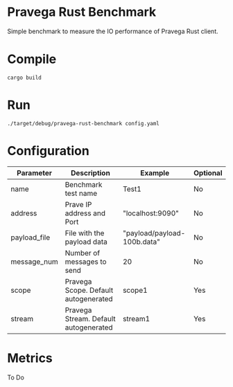 # Pravega Rust Benchmark

Simple benchmark to measure the IO performance of Pravega Rust client.

# Compile

```
cargo build
```

# Run

```
./target/debug/pravega-rust-benchmark config.yaml
```

# Configuration

| Parameter    | Description   | Example | Optional |
| ------------ | ------------- | ------- | -------- |
| name         | Benchmark test name | Test1 | No |
| address      | Prave IP address and Port | "localhost:9090" | No |
| payload_file | File with the payload data | "payload/payload-100b.data" | No |
| message_num  | Number of messages to send | 20 | No |
| scope        | Pravega Scope. Default autogenerated | scope1 | Yes |
| stream       | Pravega Stream. Default autogenerated | stream1 | Yes |

# Metrics

To Do
